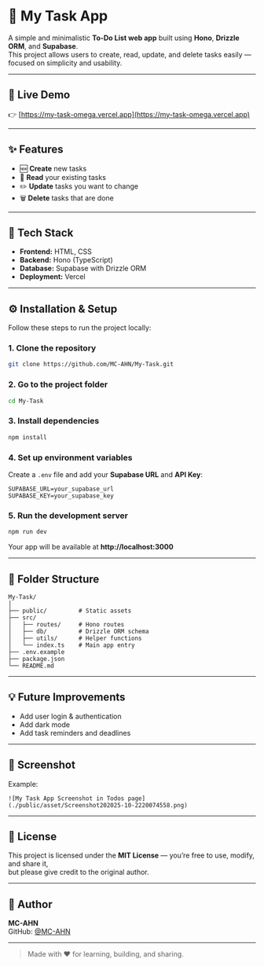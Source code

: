 # 📝 My Task App

A simple and minimalistic **To-Do List web app** built using **Hono**, **Drizzle ORM**, and **Supabase**.  
This project allows users to create, read, update, and delete tasks easily — focused on simplicity and usability.

---

## 🚀 Live Demo
👉 [https://my-task-omega.vercel.app](https://my-task-omega.vercel.app)

---

## ✨ Features
- 🆕 **Create** new tasks  
- 👀 **Read** your existing tasks  
- ✏️ **Update** tasks you want to change  
- 🗑️ **Delete** tasks that are done  

---

## 🧰 Tech Stack
- **Frontend:** HTML, CSS  
- **Backend:** Hono (TypeScript)  
- **Database:** Supabase with Drizzle ORM  
- **Deployment:** Vercel  

---

## ⚙️ Installation & Setup
Follow these steps to run the project locally:

### 1. Clone the repository
```bash
git clone https://github.com/MC-AHN/My-Task.git
```

### 2. Go to the project folder
```bash
cd My-Task
```

### 3. Install dependencies
```bash
npm install
```

### 4. Set up environment variables
Create a `.env` file and add your **Supabase URL** and **API Key**:
```
SUPABASE_URL=your_supabase_url
SUPABASE_KEY=your_supabase_key
```

### 5. Run the development server
```bash
npm run dev
```

Your app will be available at **http://localhost:3000**

---

## 📂 Folder Structure
```
My-Task/
│
├── public/         # Static assets
├── src/
│   ├── routes/     # Hono routes
│   ├── db/         # Drizzle ORM schema
│   ├── utils/      # Helper functions
│   └── index.ts    # Main app entry
├── .env.example
├── package.json
└── README.md
```

---

## 💡 Future Improvements
- Add user login & authentication  
- Add dark mode  
- Add task reminders and deadlines  

---

## 📸 Screenshot
Example:  
```
![My Task App Screenshot in Todos page](./public/asset/Screenshot202025-10-2220074558.png)
```

---

## 📜 License
This project is licensed under the **MIT License** — you’re free to use, modify, and share it,  
but please give credit to the original author.

---

## 👤 Author
**MC-AHN**  
GitHub: [@MC-AHN](https://github.com/MC-AHN)  

---

> Made with ❤️ for learning, building, and sharing.
